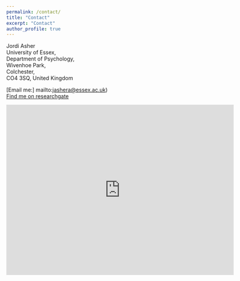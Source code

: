 ```yaml
---
permalink: /contact/
title: "Contact"
excerpt: "Contact"
author_profile: true
---
```


Jordi Asher  
University of Essex,   
Department of Psychology,  
Wivenhoe Park,   
Colchester,   
CO4 3SQ, United Kingdom  



[Email me:] mailto:jashera@essex.ac.uk)  
[Find me on researchgate](https://www.researchgate.net/profile/Jordi_Asher)



<iframe src="https://www.google.com/maps/embed?pb=!1m18!1m12!1m3!1d2463.0814432048323!2d0.94501821598772!3d51.877725879697714!2m3!1f0!2f0!3f0!3m2!1i1024!2i768!4f13.1!3m3!1m2!1s0x47d905659e8bd101%3A0x5cc71b77d30f6be4!2sUniversity+of+Essex+Colchester+Campus!5e0!3m2!1sen!2sus!4v1510520960157" width="600" height="450" frameborder="0" style="border:0" allowfullscreen></iframe>
